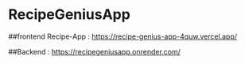 ﻿# RecipeGeniusApp
##frontend 
Recipe-App : https://recipe-genius-app-4quw.vercel.app/

##Backend
 : https://recipegeniusapp.onrender.com/
